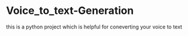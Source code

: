 # Voice_to_text-Generation
this is a python project which is helpful for coneverting your voice to text 
